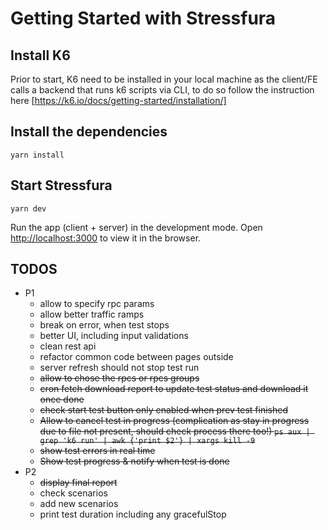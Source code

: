 # Getting Started with Stressfura

## Install K6

Prior to start, K6 need to be installed in your local machine as the client/FE calls a backend that runs k6 scripts via CLI, to do so follow the instruction here [https://k6.io/docs/getting-started/installation/]

## Install the dependencies
`yarn install`

## Start Stressfura 
`yarn dev`

Run the app (client + server) in the development mode. Open [http://localhost:3000](http://localhost:3000) to view it in the browser.

## TODOS
* P1
  * allow to specify rpc params
  * allow better traffic ramps
  * break on error, when test stops
  * better UI, including input validations
  * clean rest api
  * refactor common code between pages outside
  * server refresh should not stop test run
  * ~~allow to chose the rpcs or rpcs groups~~
  * ~~cron fetch download report to update test status and download it once done~~
  * ~~check start test button only enabled when prev test finished~~
  * ~~Allow to cancel test in progress (complication as stay in progress due to file not present, should check process there too!) `ps aux | grep 'k6 run' | awk {'print $2'} | xargs kill -9`~~
  * ~~show test errors in real time~~
  * ~~Show test progress & notify when test is done~~
* P2
  * ~~display final report~~
  * check scenarios
  * add new scenarios
  * print test duration including any gracefulStop


